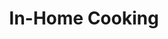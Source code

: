---
layout: default
title: In-Home Cooking
featured_image: 
  image_path: /images/ayurvedic-alchemy-1.jpg
  image_focus: 
heading: In-Home Cooking
description: Indulge in the convenience of home-cooked meals infused with Ayurvedic essence. I bring nourishing flavors to your table, utilizing Ayurvedic ingredients and techniques for deliciously wholesome and satisfying dishes.
---